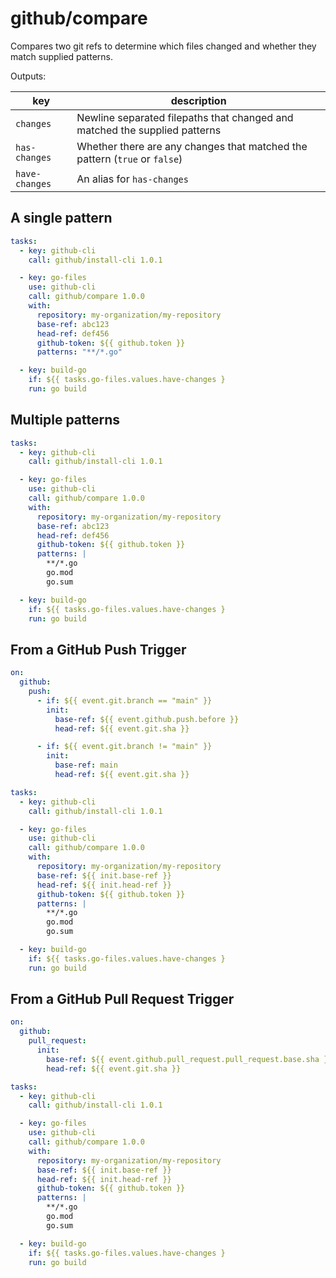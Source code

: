 # github/compare

Compares two git refs to determine which files changed and whether they match supplied patterns.

Outputs:

| key | description |
|----|----|
| `changes` | Newline separated filepaths that changed and matched the supplied patterns |
| `has-changes` | Whether there are any changes that matched the pattern (`true` or `false`) |
| `have-changes` | An alias for `has-changes` |

## A single pattern

```yaml
tasks:
  - key: github-cli
    call: github/install-cli 1.0.1

  - key: go-files
    use: github-cli
    call: github/compare 1.0.0
    with:
      repository: my-organization/my-repository
      base-ref: abc123
      head-ref: def456
      github-token: ${{ github.token }}
      patterns: "**/*.go"

  - key: build-go
    if: ${{ tasks.go-files.values.have-changes }
    run: go build
```

## Multiple patterns

```yaml
tasks:
  - key: github-cli
    call: github/install-cli 1.0.1

  - key: go-files
    use: github-cli
    call: github/compare 1.0.0
    with:
      repository: my-organization/my-repository
      base-ref: abc123
      head-ref: def456
      github-token: ${{ github.token }}
      patterns: |
        **/*.go
        go.mod
        go.sum

  - key: build-go
    if: ${{ tasks.go-files.values.have-changes }
    run: go build
```

## From a GitHub Push Trigger

```yaml
on:
  github:
    push:
      - if: ${{ event.git.branch == "main" }}
        init:
          base-ref: ${{ event.github.push.before }}
          head-ref: ${{ event.git.sha }}

      - if: ${{ event.git.branch != "main" }}
        init:
          base-ref: main
          head-ref: ${{ event.git.sha }}

tasks:
  - key: github-cli
    call: github/install-cli 1.0.1

  - key: go-files
    use: github-cli
    call: github/compare 1.0.0
    with:
      repository: my-organization/my-repository
      base-ref: ${{ init.base-ref }}
      head-ref: ${{ init.head-ref }}
      github-token: ${{ github.token }}
      patterns: |
        **/*.go
        go.mod
        go.sum

  - key: build-go
    if: ${{ tasks.go-files.values.have-changes }
    run: go build
```

## From a GitHub Pull Request Trigger

```yaml
on:
  github:
    pull_request:
      init:
        base-ref: ${{ event.github.pull_request.pull_request.base.sha }}
        head-ref: ${{ event.git.sha }}

tasks:
  - key: github-cli
    call: github/install-cli 1.0.1

  - key: go-files
    use: github-cli
    call: github/compare 1.0.0
    with:
      repository: my-organization/my-repository
      base-ref: ${{ init.base-ref }}
      head-ref: ${{ init.head-ref }}
      github-token: ${{ github.token }}
      patterns: |
        **/*.go
        go.mod
        go.sum

  - key: build-go
    if: ${{ tasks.go-files.values.have-changes }
    run: go build
```
